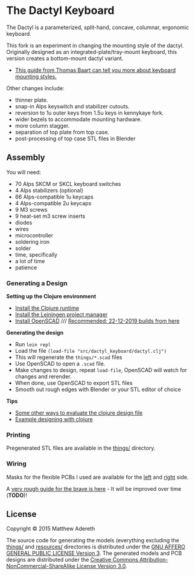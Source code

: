 # The Dactyl Keyboard
The Dactyl is a parameterized, split-hand, concave, columnar, ergonomic keyboard.

This fork is an experiment in changing the mounting style of the dactyl. Originally designed as an integrated-plate/tray-mount keyboard, this version creates a bottom-mount dactyl variant. 

* [This guide from Thomas Baart can tell you more about keyboard mounting styles.](https://thomasbaart.nl/2019/04/07/cheat-sheet-custom-keyboard-mounting-styles/)

Other changes include:

* thinner plate. 
* snap-in Alps keyswitch and stabilizer cutouts.
* reversion to 1u outer keys from 1.5u keys in kennykaye fork.
* wider bezels to accommodate mounting hardware.
* more column stagger.  
* separation of top plate from top case.
* post-processing of top case STL files in Blender

## Assembly

You will need:

* 70 Alps SKCM or SKCL keyboard switches
* 4 Alps stabilizers (optional)
* 66 Alps-compatible 1u keycaps
* 4 Alps-compatible 2u keycaps
* 9 M3 screws
* 9 heat-set m3 screw inserts
* diodes
* wires
* microcontroller
* soldering iron
* solder
* time, specifically
* a lot of time
* patience

### Generating a Design

**Setting up the Clojure environment**
* [Install the Clojure runtime](https://clojure.org)
* [Install the Leiningen project manager](https://leiningen.org/)
* [Install OpenSCAD](https://www.openscad.org/) /// [Recommended: 22-12-2019 builds from here](https://files.openscad.org/snapshots/) 

**Generating the design**
* Run `lein repl`
* Load the file `(load-file "src/dactyl_keyboard/dactyl.clj")`
* This will regenerate the `things/*.scad` files
* Use OpenSCAD to open a `.scad` file.
* Make changes to design, repeat `load-file`, OpenSCAD will watch for changes and rerender.
* When done, use OpenSCAD to export STL files
* Smooth out rough edges with Blender or your STL editor of choice

**Tips**
* [Some other ways to evaluate the clojure design file](http://stackoverflow.com/a/28213489)
* [Example designing with clojure](http://adereth.github.io/blog/2014/04/09/3d-printing-with-clojure/)


### Printing
Pregenerated STL files are available in the [things/](things/) directory.

### Wiring
Masks for the flexible PCBs I used are available for the [left](resources/pcb-left.svg) and [right](resources/pcb-right.svg) side.

A [very rough guide for the brave is here](guide/README.org#wiring) - It will be improved over time (**TODO**)!

## License

Copyright © 2015 Matthew Adereth

The source code for generating the models (everything excluding the [things/](things/) and [resources/](resources/) directories is distributed under the [GNU AFFERO GENERAL PUBLIC LICENSE Version 3](LICENSE).  The generated models and PCB designs are distributed under the [Creative Commons Attribution-NonCommercial-ShareAlike License Version 3.0](LICENSE-models).
